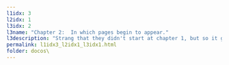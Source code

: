 ```yaml
---
l1idx: 3
l2idx: 1
l3idx: 2
l3name: "Chapter 2:  In which pages begin to appear."
l3description: "Strang that they didn't start at chapter 1, but so it goes...."
permalink: l1idx3_l2idx1_l3idx1.html
folder: docos\
---
```

